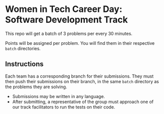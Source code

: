 # Women in Tech Career Day: Software Development Track

This repo will get a batch of 3 problems per every 30 minutes.

Points will be assigned per problem. You will find them in their respective `batch` directories.

## Instructions

Each team has a corresponding branch for their submissions. They must then push their submissions on their branch, in the same `batch` directory as the problems they are solving.

- Submissions may be written in any language.
- After submitting, a representative of the group must approach one of our track facilitators to run the tests on their code.

